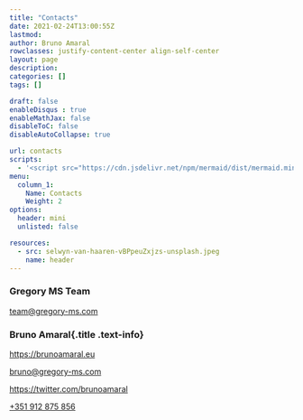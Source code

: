 ```yaml
---
title: "Contacts"
date: 2021-02-24T13:00:55Z
lastmod: 
author: Bruno Amaral
rowclasses: justify-content-center align-self-center
layout: page
description: 
categories: []
tags: []

draft: false
enableDisqus : true
enableMathJax: false
disableToC: false
disableAutoCollapse: true

url: contacts
scripts:
  - '<script src="https://cdn.jsdelivr.net/npm/mermaid/dist/mermaid.min.js"></script>'
menu:
  column_1:
    Name: Contacts
    Weight: 2
options:
  header: mini
  unlisted: false

resources:
  - src: selwyn-van-haaren-vBPpeuZxjzs-unsplash.jpeg
    name: header
---
```



<div class="col-8 mx-auto">


### Gregory MS Team

<a href="mailto:team@gregory-ms.com" data-umami-event="click--email-gregory-contacts-page" class="">team@gregory-ms.com</a>

### Bruno Amaral{.title .text-info}

<https://brunoamaral.eu>

<a href="mailto:bruno@gregory-ms.com" data-umami-event="click--email-bruno-contacts-page" class="click--email-bruno-contacts-page">bruno@gregory-ms.com</a>


https://twitter.com/brunoamaral     

[+351 912 875 856](tel:+351912875856)


</div>